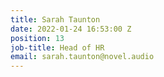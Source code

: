 ```yaml
---
title: Sarah Taunton
date: 2022-01-24 16:53:00 Z
position: 13
job-title: Head of HR
email: sarah.taunton@novel.audio
---
```


